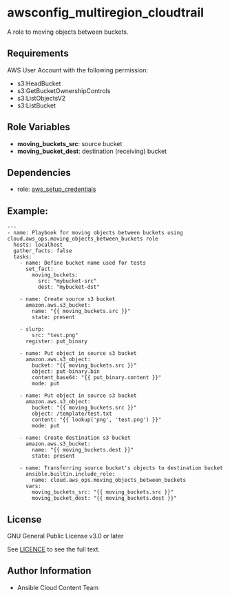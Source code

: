 awsconfig_multiregion_cloudtrail
==================

A role to moving objects between buckets.

Requirements
------------

AWS User Account with the following permission:

* s3:HeadBucket
* s3:GetBucketOwnershipControls
* s3:ListObjectsV2
* s3:ListBucket

Role Variables
--------------

* **moving_buckets_src**: source bucket
* **moving_bucket_dest**: destination (receiving) bucket

Dependencies
------------

- role: [aws_setup_credentials](../aws_setup_credentials/README.md)

## Example:
```
---
- name: Playbook for moving objects between buckets using cloud.aws_ops.moving_objects_between_buckets role
  hosts: localhost
  gather_facts: false
  tasks:
    - name: Define bucket name used for tests
      set_fact:
        moving_buckets:
          src: "mybucket-src"
          dest: "mybucket-dst"
    
    - name: Create source s3 bucket
      amazon.aws.s3_bucket:
        name: "{{ moving_buckets.src }}"
        state: present
      
    - slurp:
        src: "test.png"
      register: put_binary
    
    - name: Put object in source s3 bucket
      amazon.aws.s3_object:
        bucket: "{{ moving_buckets.src }}"
        object: put-binary.bin
        content_base64: "{{ put_binary.content }}"
        mode: put
    
    - name: Put object in source s3 bucket
      amazon.aws.s3_object:
        bucket: "{{ moving_buckets.src }}"
        object: /template/test.txt
        content: "{{ lookup('png', 'test.png') }}"
        mode: put
    
    - name: Create destination s3 bucket
      amazon.aws.s3_bucket:
        name: "{{ moving_buckets.dest }}"
        state: present
    
    - name: Transferring source bucket's objects to destination bucket
      ansible.builtin.include_role:
        name: cloud.aws_ops.moving_objects_between_buckets
      vars:
        moving_buckets_src: "{{ moving_buckets.src }}"
        moving_bucket_dest: "{{ moving_buckets.dest }}"
```

License
-------

GNU General Public License v3.0 or later

See [LICENCE](https://github.com/ansible-collections/cloud.aws_ops/blob/main/LICENSE) to see the full text.

Author Information
------------------

- Ansible Cloud Content Team